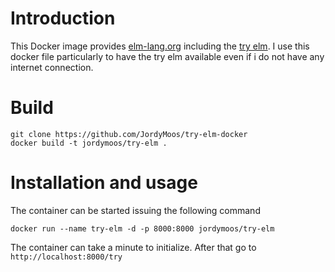 # Introduction

This Docker image provides [elm-lang.org][elm-lang] including the [try elm][try-elm].
I use this docker file particularly to have the try elm available even if i do not have any internet connection.

[elm-lang]: https://github.com/elm-lang/elm-lang.org
[try-elm]: http://elm-lang.org/try

# Build

```
git clone https://github.com/JordyMoos/try-elm-docker
docker build -t jordymoos/try-elm .
```

# Installation and usage

The container can be started issuing the following command

```
docker run --name try-elm -d -p 8000:8000 jordymoos/try-elm
```

The container can take a minute to initialize.
After that go to `http://localhost:8000/try`
